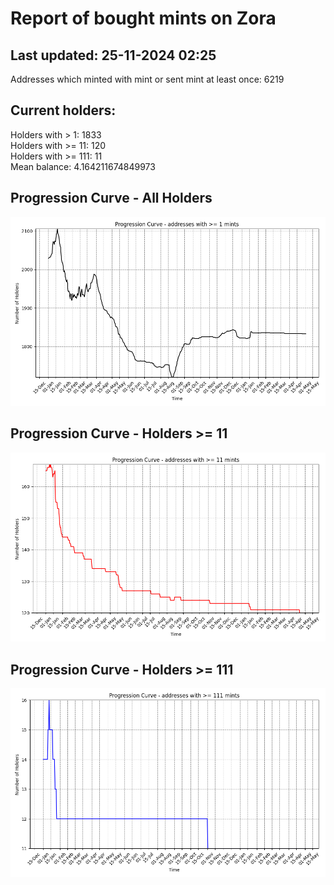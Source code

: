 # Report of bought mints on Zora
## Last updated: 25-11-2024 02:25
Addresses which minted with mint or sent mint at least once: 6219

## Current holders:
Holders with > 1: 1833  
Holders with >= 11: 120  
Holders with >= 111: 11  
Mean balance: 4.164211674849973  

## Progression Curve - All Holders
![addresses with >= 1 mint](progression_curve_all.png)
## Progression Curve - Holders >= 11
![addresses with >= 11 mints](progression_curve_gt_11.png)
## Progression Curve - Holders >= 111
![addresses with >= 111 mints](progression_curve_gt_111.png)

